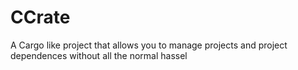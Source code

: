 # CCrate
A Cargo like project that allows you to manage projects and project dependences without all the normal hassel
